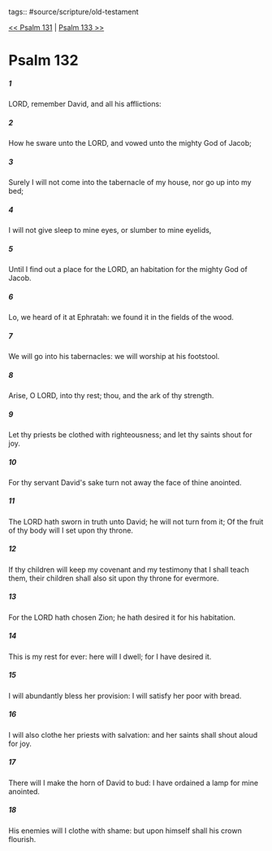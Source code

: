 tags:: #source/scripture/old-testament

[<< Psalm 131](/Old_Testament/19_Psalms/Psalm_131.md) | [Psalm 133 >>](/Old_Testament/19_Psalms/Psalm_133.md)

# Psalm 132

##### 1

LORD, remember David, and all his afflictions:

##### 2

How he sware unto the LORD, and vowed unto the mighty God of Jacob;

##### 3

Surely I will not come into the tabernacle of my house, nor go up into my bed;

##### 4

I will not give sleep to mine eyes, or slumber to mine eyelids,

##### 5

Until I find out a place for the LORD, an habitation for the mighty God of Jacob.

##### 6

Lo, we heard of it at Ephratah: we found it in the fields of the wood.

##### 7

We will go into his tabernacles: we will worship at his footstool.

##### 8

Arise, O LORD, into thy rest; thou, and the ark of thy strength.

##### 9

Let thy priests be clothed with righteousness; and let thy saints shout for joy.

##### 10

For thy servant David's sake turn not away the face of thine anointed.

##### 11

The LORD hath sworn in truth unto David; he will not turn from it; Of the fruit of thy body will I set upon thy throne.

##### 12

If thy children will keep my covenant and my testimony that I shall teach them, their children shall also sit upon thy throne for evermore.

##### 13

For the LORD hath chosen Zion; he hath desired it for his habitation.

##### 14

This is my rest for ever: here will I dwell; for I have desired it.

##### 15

I will abundantly bless her provision: I will satisfy her poor with bread.

##### 16

I will also clothe her priests with salvation: and her saints shall shout aloud for joy.

##### 17

There will I make the horn of David to bud: I have ordained a lamp for mine anointed.

##### 18

His enemies will I clothe with shame: but upon himself shall his crown flourish.
